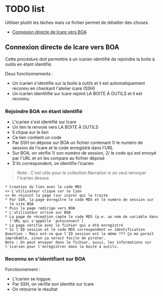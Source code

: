 # TODO list

Utiliser plutôt les tâches mais ce fichier permet de détailler des choses.

* [Connexion directe de Icare vers BOA](#connexionicaretoboa)


<a name='connexionicaretoboa'></a>

## Connexion directe de Icare vers BOA

Cette procédure doit permettre à un icarien identifié de rejoindre la boite à outils en étant identifié.

Deux fonctionnements :

* Un icarien s'identifie sur la boite à outils et il est automatiquement reconnu en checkant l'atelier icare (SSH)
* Un icarien identitifié sur Icare rejoint LA BOITE À OUTILS et il est reconnu.

### Rejoindre BOA en étant identifié

* L'icarien s'est identifié sur Icare
* Un lien le renvoie vers LA BOITE À OUTILS
* Il clique sur le lien
* Ce lien contient un code
* Par SSH on dépose sur BOA un fichier contenant 1/ le numéro de session de l'icare et le code enregistré dans l'URL
* Sur BOA, on vérifie 1/ son numéro de session, 2/ le code qui est envoyé par l'URL et on les compare au fichier déposé
* S'ils correspondent, on identifie l'icarien

> Note : C'est utile pour la collection Narration si on veut renvoyer l'icarien dessus

    * Creation du lien avec le code MD5
    <> L'utilisateur clique sur le lien
    => On rejoint la page (sur icare) qui le traite
    * Par SSH, la page enregitre le code MD5 et le numéro de session sur
      le site BOA
    * Puis la page redirige vers BOA
    * L'utilisateur arrive sur BOA
    * La page de réception capte le code MD5 (p.e. au nom de variable dans
      l'URL qui s'appelle `autoconnect`)
    * La page vérifie avec le fichier qui a été enregistré
    * Si l'ID session et le code MD5 correspondent => identification
    Question : Mais est-ce que l'ID session est le même ??? Ça me parait
    improbable, sinon ça serait facile de pirater.
    Note : On peut envoyer dans le fichier, aussi, les informations sur
    l'icarien pour l'enregistrer dans la boite à outils.

### Reconnu en s'identifiant sur BOA

Fonctionnement :

* L'icarien se loggue.
* Par SSH, on vérifie son identité sur Icare
* On retourne le résultat
